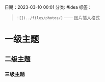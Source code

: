 日期：2023-03-10  00:01
分类: #idea
标签：

> `![](../files/photos/)`    ——  图片插入格式

# 一级主题


## 二级主题


### 三级主题





